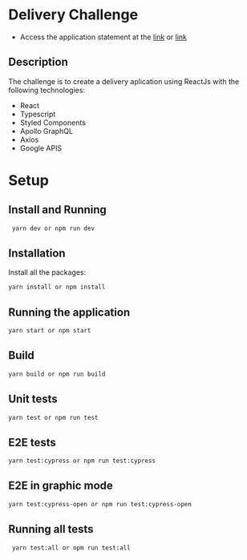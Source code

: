# Delivery Challenge

- Access the application statement at the [link](https://delivery-challenge.netlify.app/) or [link](https://delivery-three.vercel.app/)

## Description

The challenge is to create a delivery aplication using ReactJs with the following technologies:

- React
- Typescript
- Styled Components
- Apollo GraphQL
- Axios
- Google APIS

# Setup

## Install and Running

```bash
 yarn dev or npm run dev
```

## Installation

Install all the packages:

```bash
yarn install or npm install
```

## Running the application

```bash
yarn start or npm start
```

## Build

```bash
yarn build or npm run build
```

## Unit tests

```bash
yarn test or npm run test
```

## E2E tests

```bash
yarn test:cypress or npm run test:cypress
```

## E2E in graphic mode

```bash
yarn test:cypress-open or npm run test:cypress-open
```

## Running all tests

```bash
 yarn test:all or npm run test:all
```
